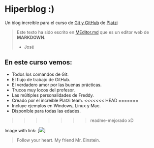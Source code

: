 # Hiperblog :)
Un blog increíble para el curso de [Git y GitHub](https://platzi.com/clases/1557-git-github/19977-readmemd-es-una-excelente-practica/) de [Platzi](https://platzi.com) 

>Este texto ha sido escrito en [MEditor.md](https://pandao.github.io/editor.md/en.html) que es un editor web de **MARKDOWN**.
> - José

## En este curso vemos:
* Todos los comandos de Git.
* El flujo de trabajo de GitHub.
* El verdadero amor por las buenas prácticas.
* Trucos muy locos del profesor.
* Las múltiples personalidades de Freddy.
* Creado por el increíble Platzi team.
<<<<<<< HEAD
=======
* Incluye ejemplos en Windows, Linux y Mac.
* Disponible para todas las edades.
>>>>>>> readme-mejorado
xD

Image with link:
[![](https://i.pinimg.com/originals/4e/9c/cd/4e9ccdba981fc63659f3e2dab29f33b3.jpg)]

>Follow your heart.
>My friend Mr. Einstein.
